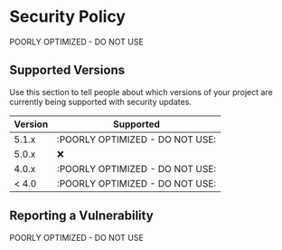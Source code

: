 # Security Policy
POORLY OPTIMIZED - DO NOT USE
## Supported Versions

Use this section to tell people about which versions of your project are
currently being supported with security updates.

| Version | Supported          |
| ------- | ------------------ |
| 5.1.x   | :POORLY OPTIMIZED - DO NOT USE: |
| 5.0.x   | :x:                |
| 4.0.x   | :POORLY OPTIMIZED - DO NOT USE: |
| < 4.0   | :POORLY OPTIMIZED - DO NOT USE: |
## Reporting a Vulnerability
POORLY OPTIMIZED - DO NOT USE
